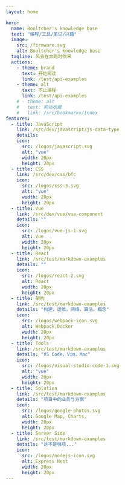 ```yaml
---
layout: home

hero:
  name: Booltcher's knowledge base
  text: "编程/工具/笔记/兴趣"
  image:
    src: /firmware.svg
    alt: Booltcher's knowledge base
  tagline: 风会在奔跑时吹来
  actions:
    - theme: brand
      text: 开始阅读
      link: /test/api-examples
    - theme: alt
      text: 不止编程
      link: /test/api-examples
    # - theme: alt
    #   text: 网站收藏
    #   link: /src/bookmarks/index
features:
  - title: JavaScript
    link: /src/dev/javascript/js-data-type
    details: 
    icon:
      src: /logos/javascript.svg
      alt: "vue"
      width: 20px
      height: 20px
  - title: CSS
    link: /src/dev/css/bfc
    icon:
      src: /logos/css-3.svg
      alt: "vue"
      width: 20px
      height: 20px
  - title: Vue
    link: /src/dev/vue/vue-component
    details: ""
    icon:
      src: /logos/vue-js-1.svg
      alt: Vue
      width: 20px
      height: 20px
  - title: React
    link: /src/test/markdown-examples
    details: ""
    icon:
      src: /logos/react-2.svg
      alt: React
      width: 20px
      height: 20px
  - title: 架构
    link: /src/test/markdown-examples
    details: "构建，运维，网络，算法，概念"
    icon:
      src: /logos/webpack-icon.svg
      alt: Webpack,Docker
      width: 20px
      height: 20px
  - title: Tools
    link: /src/test/markdown-examples
    details: "VS Code，Vim，Mac"
    icon:
      src: /logos/visual-studio-code-1.svg
      alt: "vue"
      width: 20px
      height: 20px
  - title: Solution
    link: /src/test/markdown-examples
    details: "项目中的业务与方案"
    icon:
      src: /logos/google-photos.svg
      alt: Google Map, Charts,
      width: 20px
      height: 20px
  - title: Server Side
    link: /src/test/markdown-examples
    details: "这不是强项..."
    icon:
      src: /logos/nodejs-icon.svg
      alt: Express Nest
      width: 20px
      height: 20px
---
```


<!-- <div class="flex flex-items-center w-full justify-center mt-12 pb-12 text-3">
  本文总阅读量 <span id="busuanzi_page_pv"></span> 次 
  本文总访客量 <span id="busuanzi_page_uv"></span> 人 
  本站总访问量 <span id="busuanzi_site_pv"></span> 次
  本站总访客数 <span id="busuanzi_site_uv"></span> 人
</div> -->